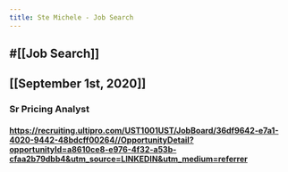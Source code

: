 ```yaml
---
title: Ste Michele - Job Search
---
```


## #[[Job Search]]

## 

## [[September 1st, 2020]]
### Sr Pricing Analyst
#### https://recruiting.ultipro.com/UST1001UST/JobBoard/36df9642-e7a1-4020-9442-48bdcff00264//OpportunityDetail?opportunityId=a8610ce8-e976-4f32-a53b-cfaa2b79dbb4&utm_source=LINKEDIN&utm_medium=referrer
